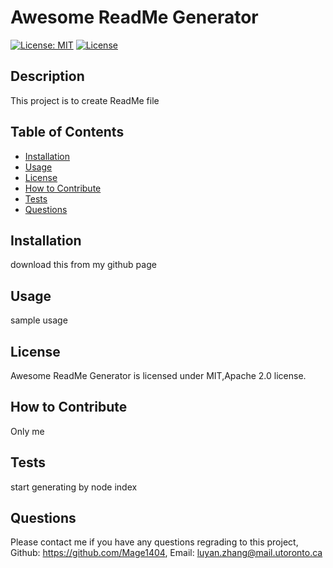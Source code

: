 # Awesome ReadMe Generator

[![License: MIT](https://img.shields.io/badge/License-MIT-yellow.svg)](https://opensource.org/licenses/MIT)
[![License](https://img.shields.io/badge/License-Apache_2.0-blue.svg)](https://opensource.org/licenses/Apache-2.0)

## Description 
This project is to create ReadMe file

## Table of Contents 

- [Installation](#Installation)
- [Usage](#Usage)
- [License](#License)
- [How to Contribute](#How-to-Contribute)
- [Tests](#Tests)
- [Questions](#Contact-Me)


<a name="Installation"></a>
## Installation 
download this from my github page


<a name="Usage"></a>
## Usage 
sample usage


<a name="License"></a>
## License 
Awesome ReadMe Generator is licensed under MIT,Apache 2.0 license.

<a name="How-to-Contribute"></a>
## How to Contribute 
Only me


<a name="Tests"></a>
## Tests 
start generating by node index


<a name="Contact-Me"></a>
## Questions 
Please contact me if you have any questions regrading to this project, 
Github: https://github.com/Mage1404, 
Email: luyan.zhang@mail.utoronto.ca
